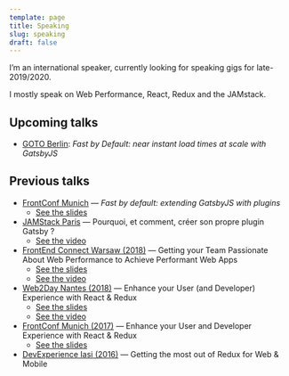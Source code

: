 ```yaml
---
template: page
title: Speaking
slug: speaking
draft: false
---
```

I’m an international speaker, currently looking for speaking gigs for late-2019/2020.

I mostly speak on Web Performance, React, Redux and the JAMstack.

## Upcoming talks

- [GOTO Berlin](https://gotober.com/2019): _Fast by Default: near instant load times at scale with GatsbyJS_

## Previous talks

- [FrontConf Munich](https://frontconf.com) — _Fast by default: extending GatsbyJS with plugins_
  - [See the slides](https://noti.st/phacks/bwG0IQ/fast-by-default-extending-gatsbyjs-with-plugins)
- [JAMStack Paris](https//jamstack.paris) — Pourquoi, et comment, créer son propre plugin Gatsby ?
  - [See the video](https://www.youtube.com/watch?v=7pbFDBXiuAA)
- [FrontEnd Connect Warsaw (2018)](https://frontend-con.io/front-end-con-2018/) — Getting your Team Passionate About Web Performance to Achieve Performant Web Apps
  - [See the slides](https://noti.st/phacks/FurUmG/getting-your-team-passionate-about-web-performance-to-achieve-performant-web-apps)
  - [See the video](https://www.youtube.com/watch?v=m3XL0LVJaUo)
- [Web2Day Nantes (2018)](https://2018.web2day.co/) — Enhance your User (and Developer) Experience with React & Redux
  - [See the slides](https://noti.st/phacks/OnUuR8/enhance-your-user-and-developer-experience-with-react-redux)
  - [See the video](https://www.youtube.com/watch?v=wMaJ8sCuZcg)
- [FrontConf Munich (2017)](https://2017.frontconf.com/) — Enhance your User and Developer Experience with React & Redux
  - [See the slides](https://www.slideshare.net/phacks/frontconf2017-enhance-your-user-and-developer-experience-with-react-redux-83677788?ref=https://2017.frontconf.com/talks/09-12-2017/enhance-your-user-and-developer-experience-with-react-redux)
- [DevExperience Iasi (2016)](https://2016.devexperience.ro/) — Getting the most out of Redux for Web & Mobile
